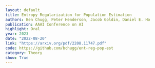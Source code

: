 ```yaml
---
layout: default 
title: Entropy Regularization for Population Estimation
authors: Ben Chugg, Peter Henderson, Jacob Goldin, Daniel E. Ho 
publication: AAAI Conference on AI
highlight: Oral
year: 2023
date: "2022-08-20"
link: "https://arxiv.org/pdf/2208.11747.pdf"
code: https://github.com/bchugg/ent-reg-pop-est
category: Theory
show: True
---
```


